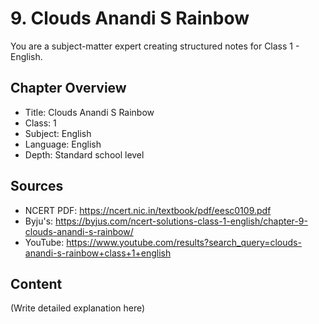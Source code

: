 # 9. Clouds Anandi S Rainbow

You are a subject-matter expert creating structured notes for Class 1 - English.

## Chapter Overview
- Title: Clouds Anandi S Rainbow
- Class: 1
- Subject: English
- Language: English
- Depth: Standard school level

## Sources
- NCERT PDF: https://ncert.nic.in/textbook/pdf/eesc0109.pdf
- Byju's: https://byjus.com/ncert-solutions-class-1-english/chapter-9-clouds-anandi-s-rainbow/
- YouTube: https://www.youtube.com/results?search_query=clouds-anandi-s-rainbow+class+1+english

## Content
(Write detailed explanation here)
